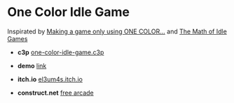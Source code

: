 # One Color Idle Game

Inspirated by [Making a game only using ONE COLOR...](https://www.youtube.com/watch?v=5TO_GHShqEQ) and [The Math of Idle Games](https://gameanalytics.com/blog/idle-game-mathematics.html)


* **c3p** [one-color-idle-game.c3p](source/c3p/one-color-idle-game.c3p)
* **demo** [link](demo)

* **itch.io** [el3um4s.itch.io](https://el3um4s.itch.io/one-color-idle-game)
* **construct.net** [free arcade](https://www.construct.net/en/free-online-games/one-color-idle-game-17631/play)
